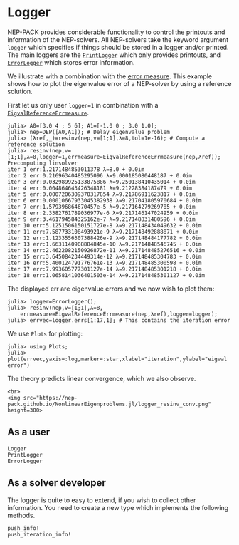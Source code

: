 # Logger

NEP-PACK provides considerable functionality to control the printouts and information of the NEP-solvers.
All NEP-solvers take the keyword argument `logger` which specifies if things should be stored in
a logger and/or printed. The main loggers are the [`PrintLogger`](@ref) which
only provides printouts, and [`ErrorLogger`](@ref) which stores error information.

We illustrate with a combination with the [error measure](errmeasure.md). This example
shows how to plot the eigenvalue error of a NEP-solver by using a reference solution.

First let us only user `logger=1` in combination with a [`EigvalReferenceErrmeasure`](@ref).
```julia-repl
julia> A0=[3.0 4 ; 5 6]; A1=[-1.0 0 ; 3.0 1.0];
julia> nep=DEP([A0,A1]); # Delay eigenvalue problem
julia> (λref,_)=resinv(nep,v=[1;1],λ=8,tol=1e-16); # Compute a reference solution
julia> resinv(nep,v=[1;1],λ=8,logger=1,errmeasure=EigvalReferenceErrmeasure(nep,λref));
Precomputing linsolver
iter 1 err:1.2171484853011378 λ=8.0 + 0.0im
iter 2 err:0.21696340485295096 λ=9.000185080448187 + 0.0im
iter 3 err:0.032989925133875886 λ=9.250138410435014 + 0.0im
iter 4 err:0.004864643426348181 λ=9.21228384187479 + 0.0im
iter 5 err:0.0007206309370317854 λ=9.21786911623817 + 0.0im
iter 6 err:0.00010667933045382938 λ=9.217041805970684 + 0.0im
iter 7 err:1.579396864670457e-5 λ=9.217164279269785 + 0.0im
iter 8 err:2.3382761789036977e-6 λ=9.217146147024959 + 0.0im
iter 9 err:3.461794584325162e-7 λ=9.217148831480596 + 0.0im
iter 10 err:5.1251506150151727e-8 λ=9.217148434049632 + 0.0im
iter 11 err:7.587733108493921e-9 λ=9.217148492888871 + 0.0im
iter 12 err:1.1233556307388426e-9 λ=9.217148484177782 + 0.0im
iter 13 err:1.6631140908884845e-10 λ=9.21714848546745 + 0.0im
iter 14 err:2.4622082150926872e-11 λ=9.217148485276516 + 0.0im
iter 15 err:3.645084234449314e-12 λ=9.217148485304783 + 0.0im
iter 16 err:5.400124791776761e-13 λ=9.217148485300598 + 0.0im
iter 17 err:7.993605777301127e-14 λ=9.217148485301218 + 0.0im
iter 18 err:1.0658141036401503e-14 λ=9.217148485301127 + 0.0im
```
The displayed err are eigenvalue errors and we now wish to plot them:
```jula-repl
julia> logger=ErrorLogger();
julia> resinv(nep,v=[1;1],λ=8,
    errmeasure=EigvalReferenceErrmeasure(nep,λref),logger=logger);
julia> errvec=logger.errs[1:17,1]; # This contains the iteration error
```
We use `Plots` for plotting:
```julia-repl
julia> using Plots;
julia> plot(errvec,yaxis=:log,marker=:star,xlabel="iteration",ylabel="eigval error")
```
The theory predicts linear convergence, which we also observe.
```@raw html
<br>
<img src="https://nep-pack.github.io/NonlinearEigenproblems.jl/logger_resinv_conv.png" height=300>
```

## As a user
```@docs
Logger
PrintLogger
ErrorLogger
```

## As a solver developer

The logger is quite to easy to extend, if you wish to collect other information. You need
to create a new type which implements the following methods.

```@docs
push_info!
push_iteration_info!
```
